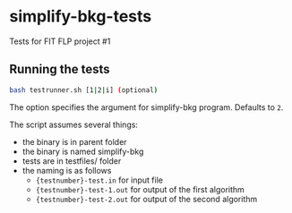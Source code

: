 # simplify-bkg-tests
Tests for FIT FLP project #1

## Running the tests

```Bash
bash testrunner.sh [1|2|i] (optional)
```
The option specifies the argument for simplify-bkg program. Defaults to `2`.

The script assumes several things:
* the binary is in parent folder
* the binary is named simplify-bkg
* tests are in testfiles/ folder
* the naming is as follows
    * `{testnumber}-test.in` for input file
    * `{testnumber}-test-1.out` for output of the first algorithm
    * `{testnumber}-test-2.out` for output of the second algorithm
